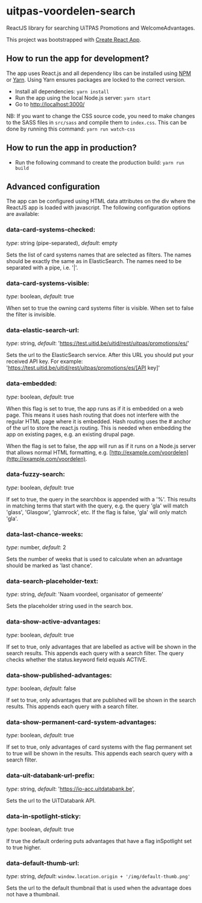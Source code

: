 # uitpas-voordelen-search

ReactJS library for searching UiTPAS Promotions and WelcomeAdvantages.

This project was bootstrapped with [Create React App](https://github.com/facebookincubator/create-react-app).

## How to run the app for development?

The app uses React.js and all dependency libs can be installed using [NPM](www.npmjs.com) or [Yarn](https://yarnpkg.com/). Using Yarn ensures packages are locked to the correct version.

- Install all dependencies: `yarn install`
- Run the app using the local Node.js server: `yarn start`
- Go to [http://localhost:3000/](http://localhost:3000/)

NB: If you want to change the CSS source code, you need to make changes to the SASS files in `src/sass` and compile them to `index.css`. This can be done by running this command: `yarn run watch-css`

## How to run the app in production?

- Run the following command to create the production build: `yarn run build`

## Advanced configuration

The app can be configured using HTML data attributes on the div where the ReactJS app is loaded with
javascript. The following configuration options are available:

### data-card-systems-checked:

_type_: string (pipe-separated), _default_: empty

Sets the list of card systems names that are selected as filters. The names should be exactly the
same as in ElasticSearch. The names need to be separated with a pipe, i.e. '|'.

### data-card-systems-visible:

_type_: boolean, _default_: true

When set to true the owning card systems filter is visible. When set to false the filter is invisible.

### data-elastic-search-url:

_type_: string, _default_: 'https://test.uitid.be/uitid/rest/uitpas/promotions/es/'

Sets the url to the ElasticSearch service. After this URL you should put your received API key.
For example: 'https://test.uitid.be/uitid/rest/uitpas/promotions/es/[API key]'

### data-embedded:

_type_: boolean, _default_: true

When this flag is set to true, the app runs as if it is embedded on a web page. This means it uses
hash routing that does not interfere with the regular HTML page where it is embedded. Hash routing
uses the # anchor of the url to store the react.js routing. This is needed when embedding the app on
existing pages, e.g. an existing drupal page.

When the flag is set to false, the app will run as if it runs on a Node.js server that allows normal
HTML formatting, e.g. [http://example.com/voordelen](http://example.com/voordelen).

### data-fuzzy-search:

_type_: boolean, _default_: true

If set to true, the query in the searchbox is appended with a '%'. This results in matching terms that
start with the query, e.g. the query 'gla' will match 'glass', 'Glasgow', 'glamrock', etc. If the
flag is false, 'gla' will only match 'gla'.

### data-last-chance-weeks:

_type_: number, _default_: 2

Sets the number of weeks that is used to calculate when an advantage should be marked as 'last chance'.

### data-search-placeholder-text:

_type_: string, _default_: 'Naam voordeel, organisator of gemeente'

Sets the placeholder string used in the search box.

### data-show-active-advantages:

_type_: boolean, _default_: true

If set to true, only advantages that are labelled as active will be shown in the search results.
This appends each query with a search filter. The query checks whether the status.keyword field
equals ACTIVE.

### data-show-published-advantages:

_type_: boolean, _default_: false

If set to true, only advantages that are published will be shown in the search results. This appends
each query with a search filter.

### data-show-permanent-card-system-advantages:

_type_: boolean, _default_: true

If set to true, only advantages of card systems with the flag permanent set to true will be shown in
the results. This appends each search query with a search filter.

### data-uit-databank-url-prefix:

_type_: string, _default_: 'https://io-acc.uitdatabank.be',

Sets the url to the UiTDatabank API.

### data-in-spotlight-sticky:

_type_: boolean, _default_: true

If true the default ordering puts advantages that have a flag inSpotlight set to true higher.

### data-default-thumb-url:

_type_: string, _default_: `window.location.origin + '/img/default-thumb.png'`

Sets the url to the default thumbnail that is used when the advantage does not have a thumbnail.
